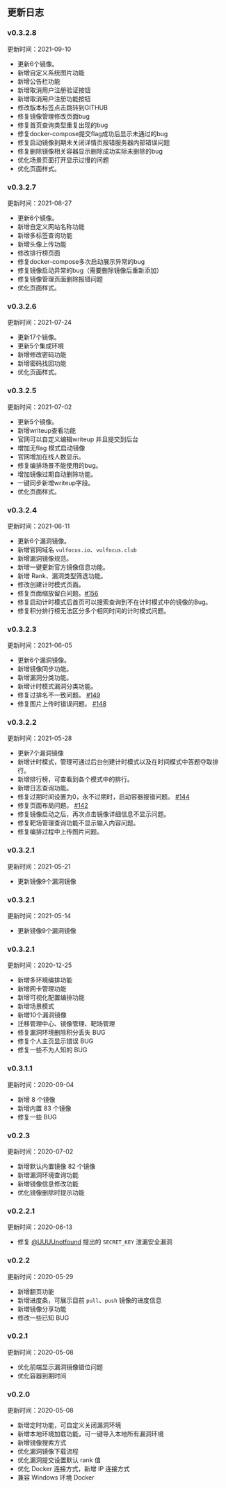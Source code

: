 ## 更新日志

### v0.3.2.8

更新时间：2021-09-10

- 更新6个镜像。
- 新增自定义系统图片功能
- 新增公告栏功能
- 新增取消用户注册验证按钮
- 新增取消用户注册功能按钮
- 修改版本标签点击跳转到GITHUB
- 修复镜像管理修改页面bug
- 修复首页查询类型重复出现的bug
- 修复docker-compose提交flag成功后显示未通过的bug
- 修复启动镜像到期未关闭详情页报错服务器内部错误问题
- 修复删除镜像相关容器显示删除成功实际未删除的bug
- 优化场景页面打开显示过慢的问题
- 优化页面样式。

### v0.3.2.7

更新时间：2021-08-27

- 更新6个镜像。
- 新增自定义网站名称功能
- 新增多标签查询功能
- 新增头像上传功能
- 修改排行榜页面
- 修复docker-compose多次启动展示异常的bug
- 修复镜像启动异常的bug（需要删除镜像后重新添加）
- 修复镜像管理页面删除报错问题
- 优化页面样式。

### v0.3.2.6

更新时间：2021-07-24

- 更新17个镜像。
- 更新5个集成环境
- 新增修改密码功能
- 新增密码找回功能
- 优化页面样式。

### v0.3.2.5

更新时间：2021-07-02

- 更新5个镜像。
- 新增writeup查看功能
- 官网可以自定义编辑writeup 并且提交到后台
- 增加无flag 模式启动镜像
- 官网增加在线人数显示。
- 修复编排场景不能使用的bug。
- 增加镜像过期自动删除功能。
- 一键同步新增writeup字段。
- 优化页面样式。

### v0.3.2.4

更新时间：2021-06-11

- 更新6个漏洞镜像。
- 新增官网域名 `vulfocus.io`、`vulfocus.club`
- 新增漏洞镜像规范。
- 新增一键更新官方镜像信息功能。
- 新增 Rank、漏洞类型筛选功能。
- 修改创建计时模式页面。
- 修复页面缩放留白问题。[#156](https://github.com/fofapro/vulfocus/issues/156)
- 修复启动计时模式后首页可以搜索查询到不在计时模式中的镜像的Bug。
- 修复积分排行榜无法区分多个相同时间的计时模式问题。

### v0.3.2.3

更新时间：2021-06-05

- 更新6个漏洞镜像。
- 新增镜像同步功能。
- 新增漏洞分类功能。
- 新增计时模式漏洞分类功能。
- 修复过排名不一致问题。 [#149](https://github.com/fofapro/vulfocus/issues/149)
- 修复图片上传时错误问题。 [#148](https://github.com/fofapro/vulfocus/issues/148)

### v0.3.2.2

更新时间：2021-05-28

- 更新7个漏洞镜像
- 新增计时模式，管理可通过后台创建计时模式以及在时间模式中答题夺取排行。
- 新增排行榜，可查看到各个模式中的排行。
- 新增日志查询功能。
- 修复过期时间设置为0，永不过期时，启动容器报错问题。 [#144](https://github.com/fofapro/vulfocus/issues/144)
- 修复页面布局问题。 [#142](https://github.com/fofapro/vulfocus/issues/142)
- 修复镜像启动之后，再次点击镜像详细信息不显示问题。
- 修复靶场管理查询功能不显示输入内容问题。
- 修复编排过程中上传图片问题。

### v0.3.2.1

更新时间：2021-05-21

- 更新镜像9个漏洞镜像

### v0.3.2.1

更新时间：2021-05-14

- 更新镜像9个漏洞镜像

### v0.3.2.1

更新时间：2020-12-25

- 新增多环境编排功能
- 新增网卡管理功能
- 新增可视化配置编排功能
- 新增场景模式
- 新增10个漏洞镜像
- 迁移管理中心、镜像管理、靶场管理
- 修复漏洞环境删除积分丢失 BUG
- 修复个人主页显示错误 BUG
- 修复一些不为人知的 BUG

### v0.3.1.1

更新时间：2020-09-04

- 新增 8 个镜像
- 新增内置 83 个镜像
- 修复一些 BUG

### v0.2.3

更新时间：2020-07-02

- 新增默认内置镜像 82 个镜像
- 新增漏洞环境查询功能
- 新增镜像信息修改功能
- 优化镜像删除时提示功能

### v0.2.2.1

更新时间：2020-06-13

- 修复 [@UUUUnotfound](https://github.com/UUUUnotfound) 提出的 `SECRET_KEY` 泄漏安全漏洞

### v0.2.2

更新时间：2020-05-29

- 新增翻页功能
- 新增进度条，可展示目前 `pull`、`push` 镜像的进度信息
- 新增镜像分享功能
- 修改一些已知 BUG

###  v0.2.1

更新时间：2020-05-08

- 优化前端显示漏洞镜像错位问题
- 优化容器到期时间

### v0.2.0

更新时间：2020-05-08

- 新增定时功能，可自定义关闭漏洞环境
- 新增本地环境加载功能，可一键导入本地所有漏洞环境
- 新增镜像搜索方式
- 优化漏洞镜像下载流程
- 优化漏洞提交设置默认 rank 值
- 优化 Docker 连接方式，新增 IP 连接方式
- 兼容 Windows 环境 Docker

